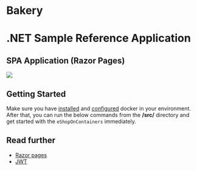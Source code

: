 # Bakery

# .NET Sample Reference Application

## SPA Application (Razor Pages)

![](img/eshop-spa-app-home.png)

## Getting Started

Make sure you have [installed](https://docs.docker.com/docker-for-windows/install/) and [configured](https://github.com/dotnet-architecture/eShopOnContainers/wiki/Windows-setup#configure-docker) docker in your environment. After that, you can run the below commands from the **/src/** directory and get started with the `eShopOnContainers` immediately.

## Read further

- [Razor pages](https://www.learnrazorpages.com/razor-pages/tutorial/bakery)
- [JWT](https://codepedia.info/jwt-authentication-in-aspnet-core-web-api-token)
